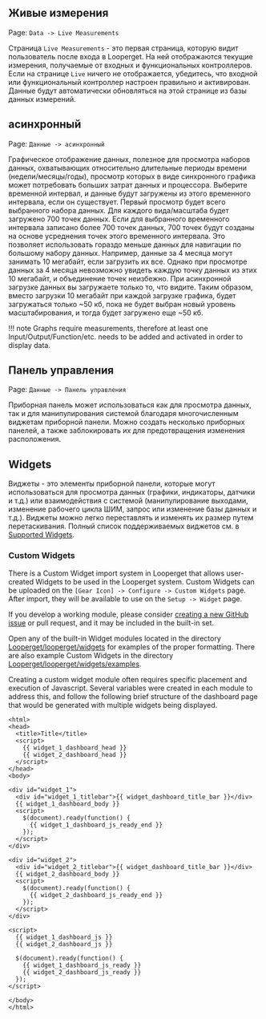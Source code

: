 ## Живые измерения

Page\: `Data -> Live Measurements`

Страница `Live Measurements` - это первая страница, которую видит пользователь после входа в Looperget. На ней отображаются текущие измерения, получаемые от входных и функциональных контроллеров. Если на странице `Live` ничего не отображается, убедитесь, что входной или функциональный контроллер настроен правильно и активирован. Данные будут автоматически обновляться на этой странице из базы данных измерений.

## асинхронный

Page\: `Данные -> асинхронный`

Графическое отображение данных, полезное для просмотра наборов данных, охватывающих относительно длительные периоды времени (недели/месяцы/годы), просмотр которых в виде синхронного графика может потребовать больших затрат данных и процессора. Выберите временной интервал, и данные будут загружены из этого временного интервала, если он существует. Первый просмотр будет всего выбранного набора данных. Для каждого вида/масштаба будет загружено 700 точек данных. Если для выбранного временного интервала записано более 700 точек данных, 700 точек будут созданы на основе усреднения точек этого временного интервала. Это позволяет использовать гораздо меньше данных для навигации по большому набору данных. Например, данные за 4 месяца могут занимать 10 мегабайт, если загрузить их все. Однако при просмотре данных за 4 месяца невозможно увидеть каждую точку данных из этих 10 мегабайт, и объединение точек неизбежно. При асинхронной загрузке данных вы загружаете только то, что видите. Таким образом, вместо загрузки 10 мегабайт при каждой загрузке графика, будет загружаться только ~50 кб, пока не будет выбран новый уровень масштабирования, и тогда будет загружено еще ~50 кб.

!!! note
    Graphs require measurements, therefore at least one Input/Output/Function/etc. needs to be added and activated in order to display data.

## Панель управления

Page\: `Данные -> Панель управления`

Приборная панель может использоваться как для просмотра данных, так и для манипулирования системой благодаря многочисленным виджетам приборной панели. Можно создать несколько приборных панелей, а также заблокировать их для предотвращения изменения расположения.

## Widgets

Виджеты - это элементы приборной панели, которые могут использоваться для просмотра данных (графики, индикаторы, датчики и т.д.) или взаимодействия с системой (манипулирование выходами, изменение рабочего цикла ШИМ, запрос или изменение базы данных и т.д.). Виджеты можно легко переставлять и изменять их размер путем перетаскивания. Полный список поддерживаемых виджетов см. в [Supported Widgets](Supported-Widgets.md).

### Custom Widgets

There is a Custom Widget import system in Looperget that allows user-created Widgets to be used in the Looperget system. Custom Widgets can be uploaded on the `[Gear Icon] -> Configure -> Custom Widgets` page. After import, they will be available to use on the `Setup -> Widget` page.

If you develop a working module, please consider [creating a new GitHub issue](https://github.com/aot-inc/Looperget/issues/new?assignees=&labels=&template=feature-request.md&title=New%20Module) or pull request, and it may be included in the built-in set.

Open any of the built-in Widget modules located in the directory [Looperget/looperget/widgets](https://github.com/aot-inc/Looperget/tree/master/looperget/widgets/) for examples of the proper formatting. There are also example Custom Widgets in the directory [Looperget/looperget/widgets/examples](https://github.com/aot-inc/Looperget/tree/master/looperget/widgets/examples).

Creating a custom widget module often requires specific placement and execution of Javascript. Several variables were created in each module to address this, and follow the following brief structure of the dashboard page that would be generated with multiple widgets being displayed.

```angular2html
<html>
<head>
  <title>Title</title>
  <script>
    {{ widget_1_dashboard_head }}
    {{ widget_2_dashboard_head }}
  </script>
</head>
<body>

<div id="widget_1">
  <div id="widget_1_titlebar">{{ widget_dashboard_title_bar }}</div>
  {{ widget_1_dashboard_body }}
  <script>
    $(document).ready(function() {
      {{ widget_1_dashboard_js_ready_end }}
    });
  </script>
</div>

<div id="widget_2">
  <div id="widget_2_titlebar">{{ widget_dashboard_title_bar }}</div>
  {{ widget_2_dashboard_body }}
  <script>
    $(document).ready(function() {
      {{ widget_2_dashboard_js_ready_end }}
    });
  </script>
</div>

<script>
  {{ widget_1_dashboard_js }}
  {{ widget_2_dashboard_js }}

  $(document).ready(function() {
    {{ widget_1_dashboard_js_ready }}
    {{ widget_2_dashboard_js_ready }}
  });
</script>

</body>
</html>
```
